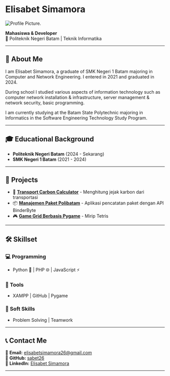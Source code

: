 # Elisabet Simamora

![Profile Picture](https://https://github.com/sabet26.png).

**Mahasiswa & Developer**  
📍 Politeknik Negeri Batam | Teknik Informatika

---

## 📌 About Me  
I am Elisabet Simamora, a graduate of SMK Negeri 1 Batam majoring in Computer and Network Engineering. I entered in 2021 and graduated in 2024.

During school I studied various aspects of information technology such as computer network installation & infrastructure, server management & network security, basic programming.

I am currently studying at the Batam State Polytechnic majoring in Informatics in the Software Engineering Technology Study Program.

---

## 🎓 Educational Background  
- **Politeknik Negeri Batam** (2024 - Sekarang)  
- **SMK Negeri 1 Batam** (2021 - 2024)

---

## 🚀 Projects  
- 🌱 **[Transport Carbon Calculator](#)** - Menghitung jejak karbon dari transportasi  
- 📦 **[Manajemen Paket Polibatam](#)** - Aplikasi pencatatan paket dengan API BinderByte  
- 🎮 **[Game Grid Berbasis Pygame](#)** - Mirip Tetris  

---

## 🛠 Skillset  
### 💻 Programming  
- Python 🐍 | PHP 🌐 | JavaScript ⚡  
### 🔧 Tools  
- XAMPP | GitHub | Pygame  
### 🤝 Soft Skills  
- Problem Solving | Teamwork  

---

## 📞 Contact Me  
📧 **Email:** elisabetsimamora26@gmail.com  
🔗 **GitHub:** [sabet26](https://github.com/sabet26/)  
🔗 **LinkedIn:** [Elisabet Simamora](https://www.linkedin.com/in/elisabet-simamora-ab536a2b1/)  

---

